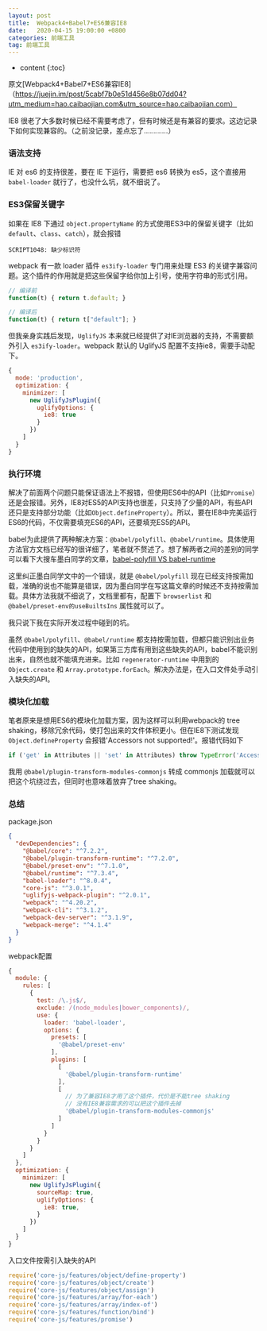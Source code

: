 ```yaml
---
layout: post
title:  Webpack4+Babel7+ES6兼容IE8
date:   2020-04-15 19:00:00 +0800
categories: 前端工具
tag: 前端工具
---
```


* content
{:toc}

原文[Webpack4+Babel7+ES6兼容IE8]（https://juejin.im/post/5cabf7b0e51d456e8b07dd04?utm_medium=hao.caibaojian.com&utm_source=hao.caibaojian.com）

IE8 很老了大多数时候已经不需要考虑了，但有时候还是有兼容的要求。这边记录下如何实现兼容的。（之前没记录，差点忘了…………）

### 语法支持

IE 对 es6 的支持很差，要在 IE 下运行，需要把 es6 转换为 es5，这个直接用 `babel-loader` 就行了，也没什么坑，就不细说了。

### ES3保留关键字

如果在 IE8 下通过 `object.propertyName` 的方式使用ES3中的保留关键字（比如 `default`、`class`、`catch`），就会报错

```
SCRIPT1048: 缺少标识符
```

webpack 有一款 loader 插件 `es3ify-loader` 专门用来处理 ES3 的关键字兼容问题。这个插件的作用就是把这些保留字给你加上引号，使用字符串的形式引用。

```js
// 编译前
function(t) { return t.default; }

// 编译后
function(t) { return t["default"]; }
```

但我亲身实践后发现，`UglifyJS` 本来就已经提供了对IE浏览器的支持，不需要额外引入 `es3ify-loader`。webpack 默认的 UglifyJS 配置不支持ie8，需要手动配下。

```js
{
  mode: 'production',
  optimization: {
    minimizer: [
      new UglifyJsPlugin({
        uglifyOptions: {
          ie8: true
        }
      })
    ]
  }
}
```

### 执行环境

解决了前面两个问题只能保证语法上不报错，但使用ES6中的API（比如`Promise`）还是会报错。另外，IE8对ES5的API支持也很差，只支持了少量的API，有些API还只是支持部分功能（比如`Object.defineProperty`）。所以，要在IE8中完美运行ES6的代码，不仅需要填充ES6的API，还要填充ES5的API。

babel为此提供了两种解决方案：`@babel/polyfill`、`@babel/runtime`。具体使用方法官方文档已经写的很详细了，笔者就不赘述了。想了解两者之间的差别的同学可以看下大搜车墨白同学的文章，[babel-polyfill VS babel-runtime](https://juejin.im/post/5a96859a6fb9a063523e2591)

这里纠正墨白同学文中的一个错误，就是 `@babel/polyfill` 现在已经支持按需加载，准确的说也不能算是错误，因为墨白同学在写这篇文章的时候还不支持按需加载。具体方法我就不细说了，文档里都有，配置下 `browserlist` 和 `@babel/preset-env的useBuiltsIns` 属性就可以了。

我只说下我在实际开发过程中碰到的坑。

虽然 `@babel/polyfill`、`@babel/runtime` 都支持按需加载，但都只能识别出业务代码中使用到的缺失的API，如果第三方库有用到这些缺失的API，babel不能识别出来，自然也就不能填充进来。比如 `regenerator-runtime` 中用到的 `Object.create` 和 `Array.prototype.forEach`。解决办法是，在入口文件处手动引入缺失的API。

### 模块化加载

笔者原来是想用ES6的模块化加载方案，因为这样可以利用webpack的 tree shaking，移除冗余代码，使打包出来的文件体积更小。但在IE8下测试发现 `Object.defineProperty` 会报错'Accessors not supported!'。报错代码如下

```js
if ('get' in Attributes || 'set' in Attributes) throw TypeError('Accessors not supported!');
```

我用 `@babel/plugin-transform-modules-commonjs` 转成 commonjs 加载就可以把这个坑绕过去，但同时也意味着放弃了tree shaking。

### 总结

package.json

```json
{
  "devDependencies": {
    "@babel/core": "^7.2.2",
    "@babel/plugin-transform-runtime": "^7.2.0",
    "@babel/preset-env": "^7.1.0",
    "@babel/runtime": "^7.3.4",
    "babel-loader": "^8.0.4",
    "core-js": "^3.0.1",
    "uglifyjs-webpack-plugin": "^2.0.1",
    "webpack": "^4.20.2",
    "webpack-cli": "^3.1.2",
    "webpack-dev-server": "^3.1.9",
    "webpack-merge": "^4.1.4"
  }
}
```

webpack配置

```js
{
  module: {
    rules: [
      {
        test: /\.js$/,
        exclude: /(node_modules|bower_components)/,
        use: {
          loader: 'babel-loader',
          options: {
            presets: [
              '@babel/preset-env'
            ],
            plugins: [
              [
                '@babel/plugin-transform-runtime'
              ],
              [
                // 为了兼容IE8才用了这个插件，代价是不能tree shaking
                // 没有IE8兼容需求的可以把这个插件去掉
                '@babel/plugin-transform-modules-commonjs'
              ]
            ]
          }
        }
      }
    ]
  },
  optimization: {
    minimizer: [
      new UglifyJsPlugin({
        sourceMap: true,
        uglifyOptions: {
          ie8: true,
        }
      })
    ]
  }
}
```

入口文件按需引入缺失的API

```js
require('core-js/features/object/define-property')
require('core-js/features/object/create')
require('core-js/features/object/assign')
require('core-js/features/array/for-each')
require('core-js/features/array/index-of')
require('core-js/features/function/bind')
require('core-js/features/promise')
```
